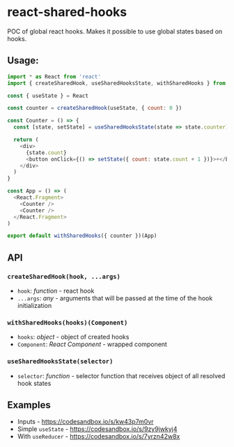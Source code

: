 # react-shared-hooks

POC of global react hooks. Makes it possible to use global states based on hooks.

## Usage:

```js
import * as React from 'react'
import { createSharedHook, useSharedHooksState, withSharedHooks } from 'react-shared-hooks'

const { useState } = React

const counter = createSharedHook(useState, { count: 0 })

const Counter = () => {
  const [state, setState] = useSharedHooksState(state => state.counter)

  return (
    <div>
      {state.count}
      <button onClick={() => setState({ count: state.count + 1 })}>+</button>
    </div>
  )
}

const App = () => (
  <React.Fragment>
    <Counter />
    <Counter />
  </React.Fragment>
)

export default withSharedHooks({ counter })(App)

```

## API

### `createSharedHook(hook, ...args)`
- `hook`: *function* - react hook
- `...args`: *any* - arguments that will be passed at the time of the hook initialization

### `withSharedHooks(hooks)(Component)`
- `hooks`: *object* - object of created hooks
- `Component`: *React Component* - wrapped component

### `useSharedHooksState(selector)`
- `selector`: *function* - selector function that receives object of all resolved hook states

## Examples

* Inputs - https://codesandbox.io/s/kw43p7m0vr
* Simple `useState` - https://codesandbox.io/s/9zy9jwkyj4
* With `useReducer` - https://codesandbox.io/s/7yrzn42w8x
